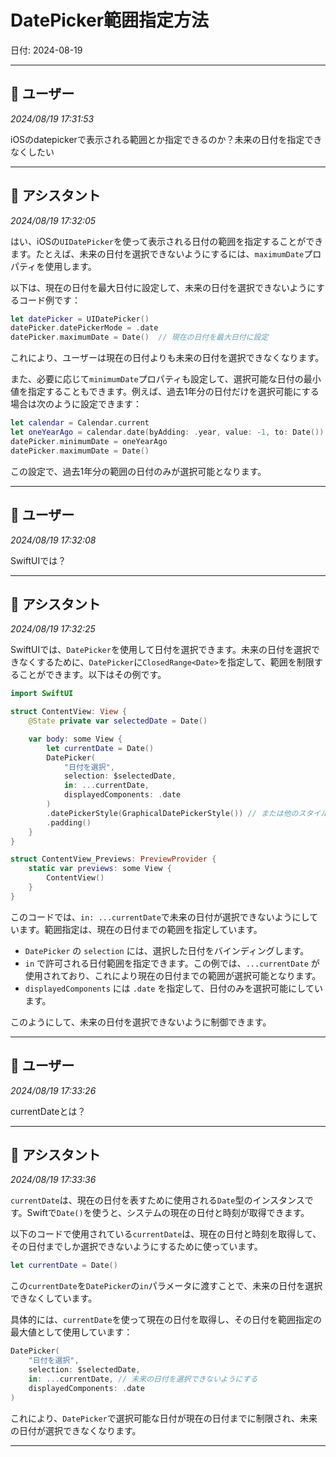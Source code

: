 # DatePicker範囲指定方法

日付: 2024-08-19

---

## 👤 ユーザー
*2024/08/19 17:31:53*

iOSのdatepickerで表示される範囲とか指定できるのか？未来の日付を指定できなくしたい

---

## 🤖 アシスタント
*2024/08/19 17:32:05*

はい、iOSの`UIDatePicker`を使って表示される日付の範囲を指定することができます。たとえば、未来の日付を選択できないようにするには、`maximumDate`プロパティを使用します。

以下は、現在の日付を最大日付に設定して、未来の日付を選択できないようにするコード例です：

```swift
let datePicker = UIDatePicker()
datePicker.datePickerMode = .date
datePicker.maximumDate = Date()  // 現在の日付を最大日付に設定
```

これにより、ユーザーは現在の日付よりも未来の日付を選択できなくなります。

また、必要に応じて`minimumDate`プロパティも設定して、選択可能な日付の最小値を指定することもできます。例えば、過去1年分の日付だけを選択可能にする場合は次のように設定できます：

```swift
let calendar = Calendar.current
let oneYearAgo = calendar.date(byAdding: .year, value: -1, to: Date())
datePicker.minimumDate = oneYearAgo
datePicker.maximumDate = Date()
```

この設定で、過去1年分の範囲の日付のみが選択可能となります。

---

## 👤 ユーザー
*2024/08/19 17:32:08*

SwiftUIでは？

---

## 🤖 アシスタント
*2024/08/19 17:32:25*

SwiftUIでは、`DatePicker`を使用して日付を選択できます。未来の日付を選択できなくするために、`DatePicker`に`ClosedRange<Date>`を指定して、範囲を制限することができます。以下はその例です。

```swift
import SwiftUI

struct ContentView: View {
    @State private var selectedDate = Date()

    var body: some View {
        let currentDate = Date()
        DatePicker(
            "日付を選択",
            selection: $selectedDate,
            in: ...currentDate,
            displayedComponents: .date
        )
        .datePickerStyle(GraphicalDatePickerStyle()) // または他のスタイルを選択
        .padding()
    }
}

struct ContentView_Previews: PreviewProvider {
    static var previews: some View {
        ContentView()
    }
}
```

このコードでは、`in: ...currentDate`で未来の日付が選択できないようにしています。範囲指定は、現在の日付までの範囲を指定しています。

- `DatePicker` の `selection` には、選択した日付をバインディングします。
- `in` で許可される日付範囲を指定できます。この例では、`...currentDate` が使用されており、これにより現在の日付までの範囲が選択可能となります。
- `displayedComponents` には `.date` を指定して、日付のみを選択可能にしています。

このようにして、未来の日付を選択できないように制御できます。

---

## 👤 ユーザー
*2024/08/19 17:33:26*

currentDateとは？

---

## 🤖 アシスタント
*2024/08/19 17:33:36*

`currentDate`は、現在の日付を表すために使用される`Date`型のインスタンスです。Swiftで`Date()`を使うと、システムの現在の日付と時刻が取得できます。

以下のコードで使用されている`currentDate`は、現在の日付と時刻を取得して、その日付までしか選択できないようにするために使っています。

```swift
let currentDate = Date()
```

この`currentDate`を`DatePicker`の`in`パラメータに渡すことで、未来の日付を選択できなくしています。

具体的には、`currentDate`を使って現在の日付を取得し、その日付を範囲指定の最大値として使用しています：

```swift
DatePicker(
    "日付を選択",
    selection: $selectedDate,
    in: ...currentDate, // 未来の日付を選択できないようにする
    displayedComponents: .date
)
```

これにより、`DatePicker`で選択可能な日付が現在の日付までに制限され、未来の日付が選択できなくなります。

---
